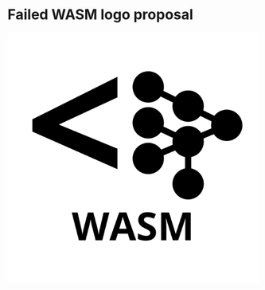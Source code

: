 # Failed WASM logo proposal

![wasm.png](https://raw.githubusercontent.com/1l0/logo/master/wasm/wasm.png)
